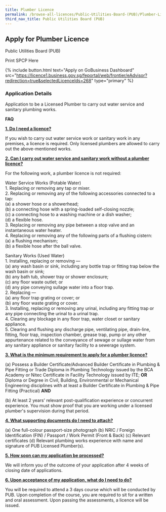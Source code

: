 ```yaml
---
title: Plumber Licence
permalink: /browse-all-licences/Public-Utilities-Board-(PUB)/Plumber-Licence
third_nav_title: Public Utilities Board (PUB)
---
```


## Apply for Plumber Licence

Public Utilities Board (PUB)

Print SPCP Here

{% include button.html text="Apply on GoBusiness Dashboard" src="https://licence1.business.gov.sg/feportal/web/frontier/eAdvisor?redirection=true&selectedLicenceIds=268" type="primary" %}

### Application Details
<p>Application to be a Licensed Plumber to carry out water service and sanitary plumbing works.</p>
<p><strong>FAQ</strong></p>
<p><strong><u>1. Do I need a licence?</u></strong></p>
<p>If you wish to carry out water service work or sanitary work in any premises, a licence is required. Only licensed plumbers are allowed to carry out the above-mentioned works.</p>
<p><strong><u>2. Can I carry out water service and sanitary work without a plumber licence?</u></strong></p>
<p>For the following work, a plumber licence is not required:</p>
<p>Water Service Works (Potable Water)<br />1. Replacing or removing any tap or mixer.<br />2. Replacing or removing any of the following accessories connected to a tap:<br />(a) a shower hose or a showerhead;<br />(b) a connecting hose with a spring-loaded self-closing nozzle;<br />(c) a connecting hose to a washing machine or a dish washer;<br />(d) a flexible hose.<br />3. Replacing or removing any pipe between a stop valve and an instantaneous water heater.<br />4. Replacing or removing any of the following parts of a flushing cistern:<br />(a) a flushing mechanism;<br />(b) a flexible hose after the ball valve.</p>
<p>Sanitary Works (Used Water)<br />1. Installing, replacing or removing &mdash;<br />(a) any wash basin or sink, including any bottle trap or fitting trap below the wash basin or sink;<br />(b) any bath tub, shower tray or shower enclosure;<br />(c) any floor waste outlet; or<br />(d) any pipe conveying sullage water into a floor trap.<br />2. Replacing &mdash;<br />(a) any floor trap grating or cover; or<br />(b) any floor waste grating or cover.<br />3. Installing, replacing or removing any urinal, including any fitting trap or any pipe connecting the urinal to a urinal trap.<br />4. Clearing any blockage in any floor trap, water closet or sanitary appliance.<br />5. Clearing and flushing any discharge pipe, ventilating pipe, drain-line, fitting, floor trap, inspection chamber, grease trap, pump or any other appurtenance related to the conveyance of sewage or sullage water from any sanitary appliance or sanitary facility to a sewerage system.</p>
<p><strong><u>3. What is the minimum requirement to apply for a plumber licence?</u></strong></p>
<p>(a) Possess a Builder Certificate/Advanced Builder Certificate&nbsp;in Plumbing &amp; Pipe Fitting or Trade Diploma in Plumbing Technology issued by the BCA Academy or Nitec Certificate in Facility Technology issued by ITE;&nbsp;<strong>OR</strong>&nbsp;<br />Diploma or Degree in Civil, Building, Environmental or Mechanical Engineering disciplines with at least a Builder Certificate in Plumbing &amp; Pipe Fitting (Practical)&nbsp;<strong>AND</strong></p>
<p>(b) At least 2 years' relevant post-qualification experience or concurrent experience. You must show proof that you are working under a licensed plumber's supervision during that period.</p>
<p><strong><u>4. What supporting documents do I need to attach?</u></strong></p>
<p>(a) One full-colour passport-size photograph (b) NRIC / Foreign Identification (FIN) / Passport / Work Permit (Front &amp; Back) (c) Relevant certificates (d) Relevant plumbing works experience with name and signature of PUB Licensed Plumber(s).</p>
<p><strong><u>5. How soon can my application be processed?</u></strong></p>
<p>We will inform you of the outcome of your application after 4&nbsp;weeks of closing date of applications.</p>
<p><strong><u>6. Upon acceptance of my application, what do I need to do?</u></strong></p>
<p>You will be required to attend a 3 days course which will be conducted by PUB. Upon completion of the course, you are required to sit for a written and oral assessment. Upon passing the assessments, a licence will be issued.</p>

